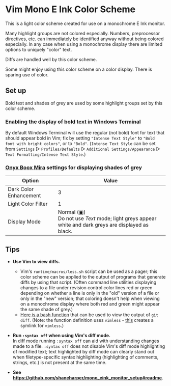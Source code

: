Vim Mono E Ink Color Scheme
===========================

This is a light color scheme created for use on a monochrome E Ink monitor.

Many highlight groups are not colored especially. Numbers, preprocessor directives, etc. can immediately be identified anyway without being colored especially. In any case when using a monochrome display there are limited options to uniquely "color" text.

Diffs are handled well by this color scheme.

Some might enjoy using this color scheme on a color display. There is sparing use of color.

<!-- xxx Include screen shot/s. -->


## Set up

Bold text and shades of grey are used by some highlight groups set by this color scheme.

### Enabling the display of bold text in Windows Terminal

By default Windows Terminal will use the regular (not bold) font for text that should appear bold in Vim; fix by setting `"Intense Text Style"` to `"Bold font with bright colors"`, or to `"Bold"`. <!-- Note: `"Bright colors"` is used by default for `"Intense Text Style"` (Windows Terminal v1.17.11461.0). --> (`Intense Text Style` can be set from `Settings` &#9659; `Profiles/Defaults` &#9659; `Additional Settings/Appearance` &#9659; `Text Formatting/Intense Text Style`.)

### [Onyx Boox Mira](https://onyxboox.com/boox_mira) settings for displaying shades of grey

| Option                 | Value |
|------------------------|-------|
| Dark Color Enhancement | 3   <!-- xxx Include an image (an SVG?) of the Dark Color Enhancement icon? --> |
| Light Color Filter     | 1 |
| Display Mode           | Normal (&#9635;<!-- Unicode character 9635 is "white square containing a small black square". xxx The symbol isn't quite right; the icon for the Normal display mode has rounded corners but Unicode character 9635 does not have rounded corners. Use an image (an SVG?) instead. -->)<br>Do not use *Text* mode; light greys appear white and dark greys are displayed as black. |

<!-- XXX Provide a command to set these settings. Use https://github.com/elithper/miractl? -->

## Tips

* **Use Vim to view diffs.**<br>
  - Vim's `runtime/macros/less.sh` script can be used as a pager; this color scheme can be applied to the output of programs that generate diffs by using that script. (Often command line utilities displaying changes to a file under revision control color lines red or green depending on whether a line is only in the "old" version of a file or only in the "new" version; that coloring doesn't help when viewing on a monochrome display where both red and green might appear the same shade of grey.)<br>
  - [Here is a bash function](https://github.com/shaneharper/dotfiles/blob/f6c25a9914db9c184dc50cbea52762dd98876ade/bashrc#L34) that can be used to view the output of `git diff`. (Note: the function definition uses `vimless` - [this](https://github.com/shaneharper/dotfiles/blob/60650d66d664c2faa01e41fbb284c52c003c3b79/install#L42) creates a symlink for `vimless`<!-- that points to `macros/less.sh` in Vim's runtime directory-->.)

* **Run `:syntax off` when using Vim's diff mode.**
  <br>In diff mode running `:syntax off` can aid with understanding changes made to a file. `:syntax off` does not disable Vim's diff mode highlighting of modified text; text highlighted by diff mode can clearly stand out when filetype-specific syntax highlighting (highlighting of comments, strings, etc.) is not present at the same time.

* **See https://github.com/shaneharper/mono_eink_monitor_setup#readme**.
